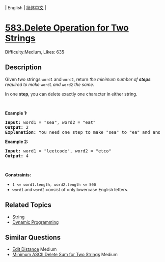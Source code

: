 
| English | [简体中文](README.md) |

# [583.Delete Operation for Two Strings](https://leetcode.com/problems/delete-operation-for-two-strings/)
Difficulty:Medium, Likes: 635

## Description

<p>Given two strings <code>word1</code> and <code>word2</code>, return <em>the minimum number of <strong>steps</strong> required to make</em> <code>word1</code> <em>and</em> <code>word2</code> <em>the same</em>.</p>

<p>In one <strong>step</strong>, you can delete exactly one character in either string.</p>

<p>&nbsp;</p>
<p><strong class="example">Example 1:</strong></p>

<pre>
<strong>Input:</strong> word1 = &quot;sea&quot;, word2 = &quot;eat&quot;
<strong>Output:</strong> 2
<strong>Explanation:</strong> You need one step to make &quot;sea&quot; to &quot;ea&quot; and another step to make &quot;eat&quot; to &quot;ea&quot;.
</pre>

<p><strong class="example">Example 2:</strong></p>

<pre>
<strong>Input:</strong> word1 = &quot;leetcode&quot;, word2 = &quot;etco&quot;
<strong>Output:</strong> 4
</pre>

<p>&nbsp;</p>
<p><strong>Constraints:</strong></p>

<ul>
	<li><code>1 &lt;= word1.length, word2.length &lt;= 500</code></li>
	<li><code>word1</code> and <code>word2</code> consist of only lowercase English letters.</li>
</ul>


## Related Topics

- [String](https://leetcode.com/tag/string/)
- [Dynamic Programming](https://leetcode.com/tag/dynamic-programming/)

## Similar Questions

- [Edit Distance](../edit-distance/README_EN.md) Medium 
- [Minimum ASCII Delete Sum for Two Strings](../minimum-ascii-delete-sum-for-two-strings/README_EN.md) Medium 
